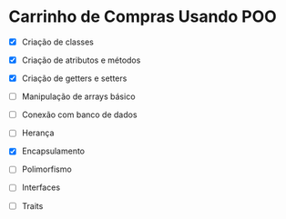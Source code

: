 # Carrinho de Compras Usando POO

* [x] Criação de classes
* [x] Criação de atributos e métodos
* [X] Criação de getters e setters
* [ ] Manipulação de arrays básico
* [ ] Conexão com banco de dados
* [ ] Herança
* [X] Encapsulamento
* [ ] Polimorfismo
* [ ] Interfaces
* [ ] Traits

